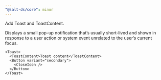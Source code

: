 ```yaml
---
"@salt-ds/core": minor
---
```


Add Toast and ToastContent.

Displays a small pop-up notification that’s usually short-lived and shown in response to a user action or system event unrelated to the user’s current focus.

```tsx
<Toast>
  <ToastContent>Toast content</ToastContent>
  <Button variant="secondary">
    <CloseIcon />
  </Button>
</Toast>
```
